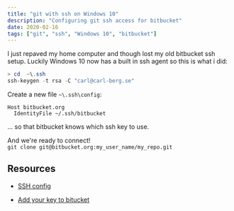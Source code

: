 ```yaml
---
title: "git with ssh on Windows 10"
description: "Configuring git ssh access for bitbucket"
date: 2020-02-16
tags: ["git", "ssh", "Windows 10", "bitbucket"]
---
```


I just repaved my home computer and though lost my old bitbucket ssh setup. Luckily Windows 10 now has a built in ssh agent so this is what i did:

```powershell
> cd  ~\.ssh
ssh-keygen -t rsa -C "carl@carl-berg.se"
```

Create a new file `~\.ssh\config`:
```
Host bitbucket.org
  IdentityFile ~/.ssh/bitbucket
```
... so that bitbucket knows which ssh key to use.

And we're ready to connect!  
`git clone git@bitbucket.org:my_user_name/my_repo.git`

## Resources

- [SSH config](https://stackoverflow.com/questions/17643855/cant-push-to-bitbucket-permission-denied-publickey#answer-23731813)

- [Add your key to bitucket](https://confluence.atlassian.com/bitbucket/set-up-an-ssh-key-728138079.html#SetupanSSHkey-Step5.AddthepublickeytoyourBitbucketsettings)